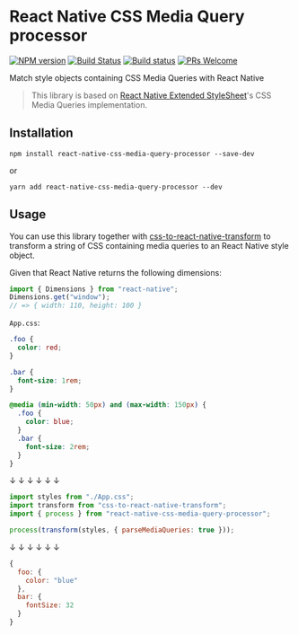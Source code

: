 # React Native CSS Media Query processor

[![NPM version](http://img.shields.io/npm/v/react-native-css-media-query-processor.svg)](https://www.npmjs.org/package/react-native-css-media-query-processor)
[![Build Status](https://travis-ci.org/kristerkari/react-native-css-media-query-processor.svg?branch=master)](https://travis-ci.org/kristerkari/react-native-css-media-query-processor)
[![Build status](https://ci.appveyor.com/api/projects/status/1itowtpn7a51rc5x/branch/master?svg=true)](https://ci.appveyor.com/project/kristerkari/react-native-css-media-query-processor/branch/master)
[![PRs Welcome](https://img.shields.io/badge/PRs-welcome-brightgreen.svg)](https://egghead.io/courses/how-to-contribute-to-an-open-source-project-on-github)

Match style objects containing CSS Media Queries with React Native

> This library is based on [React Native Extended StyleSheet](https://github.com/vitalets/react-native-extended-stylesheet)'s CSS Media Queries implementation.

## Installation

```
npm install react-native-css-media-query-processor --save-dev
```

or

```
yarn add react-native-css-media-query-processor --dev
```

## Usage

You can use this library together with [css-to-react-native-transform](https://github.com/kristerkari/css-to-react-native-transform) to transform a string of CSS containing media queries to an React Native style object.

Given that React Native returns the following dimensions:

```js
import { Dimensions } from "react-native";
Dimensions.get("window");
// => { width: 110, height: 100 }
```

`App.css`:

```css
.foo {
  color: red;
}

.bar {
  font-size: 1rem;
}

@media (min-width: 50px) and (max-width: 150px) {
  .foo {
    color: blue;
  }
  .bar {
    font-size: 2rem;
  }
}
```

↓ ↓ ↓ ↓ ↓ ↓

```js
import styles from "./App.css";
import transform from "css-to-react-native-transform";
import { process } from "react-native-css-media-query-processor";

process(transform(styles, { parseMediaQueries: true }));
```

↓ ↓ ↓ ↓ ↓ ↓

```js
{
  foo: {
    color: "blue"
  },
  bar: {
    fontSize: 32
  }
}
```
